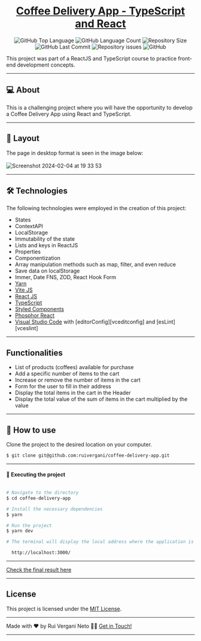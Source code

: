 <p align="center">
  <h1 align="center"><a href="">Coffee Delivery App - TypeScript and React</a></h1>
</p>

<p align="center" margin-top="25px" >
  <img alt="GitHub Top Language" src="https://img.shields.io/github/languages/top/ruivergani/ignite-timer">

  <img alt="GitHub Language Count" src="https://img.shields.io/github/languages/count/ruivergani/ignite-timer">

  <img alt="Repository Size" src="https://img.shields.io/github/repo-size/ruivergani/ignite-timer">

  <img alt="GitHub Last Commit" src="https://img.shields.io/github/last-commit/ruivergani/ignite-timer">

  <img alt="Repository issues" src="https://img.shields.io/github/issues/ruivergani/ignite-timer">

  <img alt="GitHub" src="https://img.shields.io/github/license/ruivergani/ignite-timer">
</p>

This project was part of a ReactJS and TypeScript course to practice front-end development concepts.
___

## 💻 About

This is a challenging project where you will have the opportunity to develop a Coffee Delivery App using React and TypeScript.

___

## 🎨 Layout
The page in desktop format is seen in the image below:
\
\
![Screenshot 2024-02-04 at 19 33 53](https://github.com/ruivergani/coffee-delivery/assets/70537459/b7b61912-6959-42e8-b7e3-4bd2ec92a5a0)


___

## 🛠 Technologies

The following technologies were employed in the creation of this project:

- States
- ContextAPI
- LocalStorage
- Immutability of the state
- Lists and keys in ReactJS
- Properties
- Componentization
- Array manipulation methods such as map, filter, and even reduce
- Save data on localStorage
- Immer, Date FNS, ZOD, React Hook Form
- [Yarn](https://vitejs.dev/)
- [Vite JS](https://vitejs.dev/)
- [React JS](https://reactjs.org/)
- [TypeScript](https://www.typescriptlang.org/)
- [Styled Components](https://styled-components.com/)
- [Phosphor React](https://phosphoricons.com/)
- [Visual Studio Code](https://code.visualstudio.com/) with [editorConfig][vceditconfig] and [esLint][vceslint]

___

## Functionalities

- List of products (coffees) available for purchase
- Add a specific number of items to the cart
- Increase or remove the number of items in the cart
- Form for the user to fill in their address
- Display the total items in the cart in the Header
- Display the total value of the sum of items in the cart multiplied by the value
  
___

## 🚀 How to use

Clone the project to the desired location on your computer.

```bash
$ git clone git@github.com:ruivergani/coffee-delivery-app.git
```
___

#### 🚧 Executing the project
```bash

# Navigate to the directory
$ cd coffee-delivery-app

# Install the necessary dependencies
$ yarn

# Run the project
$ yarn dev

# The terminal will display the local address where the application is running (something like this):

  http://localhost:3000/

```
___

[Check the final result here]()

___

## License

This project is licensed under the [MIT License](https://opensource.org/license/mit/).
___

Made with ❤️ by Rui Vergani Neto 👋🏽 [Get in Touch!](https://www.linkedin.com/in/ruivergani/)

---
